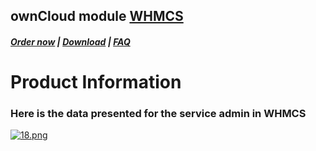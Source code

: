 ## ownCloud module **[WHMCS](https://puqcloud.com/link.php?id=77)**

#####  [Order now](https://puqcloud.com/whmcs-module-emby.php) | [Download](https://download.puqcloud.com/WHMCS/servers/PUQ_WHMCS-Emby/) | [FAQ](https://faq.puqcloud.com/)

# Product Information

### Here is the data presented for the service admin in WHMCS

[![18.png](https://doc.puq.info/uploads/images/gallery/2023-11/scaled-1680-/18.png)](https://doc.puq.info/uploads/images/gallery/2023-11/18.png)